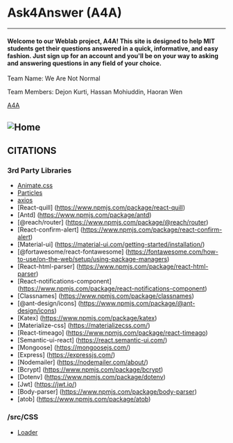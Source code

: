 # Ask4Answer (A4A) 
***
#### Welcome to our Weblab project, A4A! This site is designed to help MIT students get their questions answered in a quick, informative, and easy fashion. Just sign up for an account and you'll be on your way to asking and answering questions in any field of your choice. 

Team Name: We Are Not Normal

Team Members: Dejon Kurti, Hassan Mohiuddin, Haoran Wen

[A4A](https://a4a.herokuapp.com/ "Ask4Answer")

![Home](https://i.imgur.com/oMG2UH7.png)
---

## CITATIONS

### 3rd Party Libraries

* [Animate.css](https://animate.style/)
* [Particles](https://www.npmjs.com/package/particles-bg)
* [axios](https://www.npmjs.com/package/axios)
* [React-quill] (https://www.npmjs.com/package/react-quill)
* [Antd] (https://www.npmjs.com/package/antd)
* [@reach/router] (https://www.npmjs.com/package/@reach/router)
* [React-confirm-alert] (https://www.npmjs.com/package/react-confirm-alert)
* [Material-ui] (https://material-ui.com/getting-started/installation/)
* [@fortawesome/react-fontawesome] (https://fontawesome.com/how-to-use/on-the-web/setup/using-package-managers)
* [React-html-parser] (https://www.npmjs.com/package/react-html-parser)
* [React-notifications-component] (https://www.npmjs.com/package/react-notifications-component)
* [Classnames] (https://www.npmjs.com/package/classnames)
* [@ant-design/icons] (https://www.npmjs.com/package/@ant-design/icons)
* [Katex] (https://www.npmjs.com/package/katex)
* [Materialize-css] (https://materializecss.com/)
* [React-timeago] (https://www.npmjs.com/package/react-timeago)
* [Semantic-ui-react] (https://react.semantic-ui.com/)
* [Mongoose] (https://mongoosejs.com/)
* [Express] (https://expressjs.com/)
* [Nodemailer] (https://nodemailer.com/about/)
* [Bcrypt] (https://www.npmjs.com/package/bcrypt)
* [Dotenv] (https://www.npmjs.com/package/dotenv)
* [Jwt] (https://jwt.io/)
* [Body-parser] (https://www.npmjs.com/package/body-parser)
* [atob] (https://www.npmjs.com/package/atob)

### /src/CSS

* [Loader](https://codepen.io/slyka85/pen/QvBQPb "CSS code was adapted from Anya Melnyk for our page loaders")

